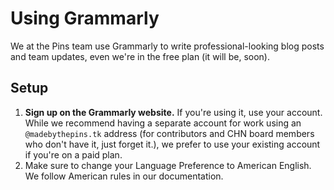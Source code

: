 # Using Grammarly

We at the Pins team use Grammarly to write professional-looking blog posts and team updates, even we're in the free plan \(it will be, soon\).

## Setup

1. **Sign up on the Grammarly website.** If you're using it, use your account. While we recommend having a separate account for work using an `@madebythepins.tk` address \(for contributors and CHN board members who don't have it, just forget it.\), we prefer to use your existing account if you're on a paid plan.
2. Make sure to change your Language Preference to American English. We follow American rules in our documentation.

